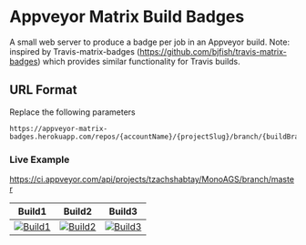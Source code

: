 # Appveyor Matrix Build Badges

A small web server to produce a badge per job in an Appveyor build.
Note: inspired by Travis-matrix-badges (https://github.com/bjfish/travis-matrix-badges) which provides similar functionality for Travis builds.

## URL Format

Replace the following parameters
```
https://appveyor-matrix-badges.herokuapp.com/repos/{accountName}/{projectSlug}/branch/{buildBranch}/{jobNumber}
```

### Live Example

https://ci.appveyor.com/api/projects/tzachshabtay/MonoAGS/branch/master

| Build1            | Build2            | Build3            |
|-------------------|-------------------|-------------------|
| [![Build1][1]][4] | [![Build2][2]][4] | [![Build3][3]][4] |

[1]: https://appveyor-matrix-badges.herokuapp.com/repos/tzachshabtay/MonoAGS/branch/master/1
[2]: https://appveyor-matrix-badges.herokuapp.com/repos/tzachshabtay/MonoAGS/branch/master/2
[3]: https://appveyor-matrix-badges.herokuapp.com/repos/tzachshabtay/MonoAGS/branch/master/3
[4]: https://ci.appveyor.com/project/tzachshabtay/monoags
